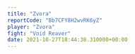```yaml
---
title: "Zvora"
reportCode: "Bb7CFY8H2wvRK6yZ"
player: "Zvora"
fight: "Void Reaver"
date: 2021-10-27T18:44:38.310000+00:00
---
```

